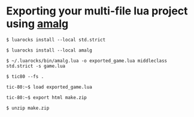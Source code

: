 # Exporting your multi-file lua project using [amalg](https://github.com/siffiejoe/lua-amalg)

`$ luarocks install --local std.strict`

`$ luarocks install --local amalg`

`$ ~/.luarocks/bin/amalg.lua -o exported_game.lua middleclass std.strict -s game.lua`

`$ tic80 --fs .`

`tic-80:~$ load exported_game.lua`

`tic-80:~$ export html make.zip`

`$ unzip make.zip`
